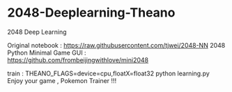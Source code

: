 # 2048-Deeplearning-Theano
2048 Deep Learning

Original notebook : https://raw.githubusercontent.com/tjwei/2048-NN
2048 Python Minimal Game GUI : https://github.com/frombeijingwithlove/mini2048

train : THEANO_FLAGS=device=cpu,floatX=float32 python learning.py
Enjoy your game , Pokemon Trainer !!!

